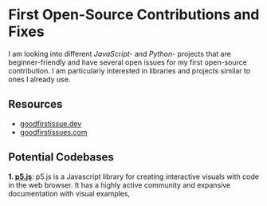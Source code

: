 # First Open-Source Contributions and Fixes
I am looking into different _JavaScript_- and _Python_- projects that are beginner-friendly and have several open issues for my first open-source contribution. I am particularly interested in libraries and projects similar to ones I already use.

## Resources
* [goodfirstissue.dev](https://goodfirstissue.dev/)
* [goodfirstissues.com](https://goodfirstissues.com/)

## Potential Codebases
**1. [p5.js](https://github.com/processing/p5.js)**:
p5.js is a Javascript library for creating interactive visuals with code in the web browser. It has a highly active community and expansive documentation with visual examples,
